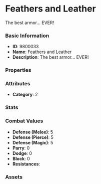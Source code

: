 # Feathers and Leather

The best armor... EVER!

### Basic Information

- **ID**: 9800033
- **Name**: Feathers and Leather
- **Description**: The best armor... EVER!

### Properties


### Attributes

- **Category**: 2

### Stats


### Combat Values

- **Defense (Melee)**: 5
- **Defense (Pierce)**: 5
- **Defense (Magic)**: 5
- **Parry**: 0
- **Dodge**: 0
- **Block**: 0
- **Resistances**: 

### Assets


